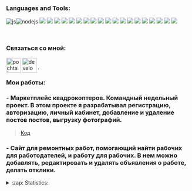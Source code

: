 ### Languages and Tools:
<img src="https://img.shields.io/badge/-JavaScript-090909?style=for-the-badge&logo=javascript&logoColor=yellow" alt="js"/><img src="https://img.shields.io/badge/-Node.js-090909?style=for-the-badge&logo=node.js&logoColor=gree" alt="nodejs"/>
<img src="https://img.shields.io/badge/-React-090909?style=for-the-badge&logo=react&logoColor=00FFFF"/>
<img src="https://img.shields.io/badge/-Redux-090909?style=for-the-badge&logo=redux&logoColor=8A2BE2"/>
<img src="https://img.shields.io/badge/-ReactRouter-090909?style=for-the-badge&logo=ReactRouter&logoColor=read"/>
<img src="https://img.shields.io/badge/-express-090909?style=for-the-badge&logo=express&logoColor=green"/>
<img src="https://img.shields.io/badge/-MySql-090909?style=for-the-badge&logo=mySql&logoColor=00ffff"/>
<img src="https://img.shields.io/badge/-MongoDB-090909?style=for-the-badge&logo=mongodb&logoColor=gree"/>
<img src="https://img.shields.io/badge/-MaterialUI-090909?style=for-the-badge&logo=materialUI&logoColor=47C5FB"/>
<img src="https://img.shields.io/badge/-bootstrap-090909?style=for-the-badge&logo=bootstrap&logoColor=aqua"/>
<img src="https://img.shields.io/badge/-heroku-090909?style=for-the-badge&logo=heroku&logoColor=write"/>
<img src="https://img.shields.io/static/v1?style=for-the-badge&message=Sass&color=000000&logo=Sass&logoColor=CC6699&label="/>
<img src="https://img.shields.io/static/v1?style=for-the-badge&message=Airbnb&color=000000&logo=Airbnb&logoColor=FF5A5F&label="/>
<img src="https://img.shields.io/static/v1?style=for-the-badge&message=CSS3&color=000000&logo=CSS3&logoColor=1572B6&label="/>
<img src="https://img.shields.io/static/v1?style=for-the-badge&message=ESLint&color=000000&logo=ESLint&logoColor=4B32C3&label="/>
<img src="https://img.shields.io/static/v1?style=for-the-badge&message=GitHub&color=000000&logo=GitHub&logoColor=FFFFFF&label="/>
<img src="https://img.shields.io/static/v1?style=for-the-badge&message=GitHubPages&color=000000&logo=GitHub&logoColor=FFFFFF&label="/>
<img src="https://img.shields.io/static/v1?style=for-the-badge&message=HTML5&color=000000&logo=HTML5&logoColor=E34F26&label="/>
<img src="https://img.shields.io/static/v1?style=for-the-badge&message=Nodemon&color=000000&logo=Nodemon&logoColor=76D04B&label="/>
<img src="https://img.shields.io/static/v1?style=for-the-badge&message=Postman&color=000000&logo=Postman&logoColor=FF6C37&label="/>
<img src="https://img.shields.io/static/v1?style=for-the-badge&message=Prettier&color=000000&logo=Prettier&logoColor=F7B93E&label="/>

<br/>

### Связаться со мной: 
<img align="left" alt="pochta | Telegram" width="40px" src="https://img.icons8.com/color/48/000000/telegram-app--v5.png" />
<img align="left" alt="developer.ing | Instagram" width="40px" src="https://img.icons8.com/fluency/48/000000/instagram-new.png" />
<br />.
<br />

### Мои работы:

### - Маркетплейс квадрокоптеров. Командный недельный проект. В этом проекте я разрабатывал регистрацию, авторизацию, личный кабинет, добавление и удаление постов постов, выгрузку фотографий.

> [Код](https://github.com/thebestdevelopering/quadcopter) 

### - Сайт для ремонтных работ, помогающий найти рабочих для работодателей, и работу для рабочих. В нем можно добавлять, редактировать и удалять объявления о работе, делать отклики.


<details>
  <summary>:zap: Statistics:</summary>
  <img align="left" alt="codeSTACKr's GitHub Stats" src="https://github-readme-stats.vercel.app/api?username=thebestdevelopering&show_icons=true&theme=dark"/>
  <br />
  <br />
  <img align="left" alt="codeSTACKr's GitHub Stats" src="https://github-readme-stats.vercel.app/api/top-langs/?username=thebestdevelopering&langs_count=8&layout=compact"/>
</details>
